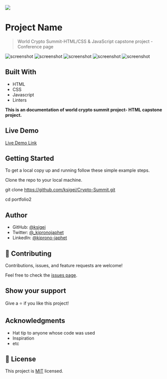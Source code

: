 ![](https://img.shields.io/badge/Microverse-blueviolet)

# Project Name

> World Crypto Summit-HTML/CSS & JavaScript capstone project - Conference page

![screenshot](./images/screenshot.png)
![screenshot](./images/screenshot1.png)
![screenshot](./images/contact-scrn.png)
![screenshot](./images/footer-scrn.png)
![screenshot](./images/footer-scrn.png)


## Built With

- HTML
- CSS
- Javascript
- Linters

**This is an documentation of world crypto summit project- HTML capstone project.**

## Live Demo

[Live Demo Link](https://ksigei.github.io/Crypto-Summit/)



## Getting Started

To get a local copy up and running follow these simple example steps.

Clone the repo to your local machine.

git clone https://github.com/ksigei/Crypto-Summit.git

cd portfolio2

## Author

- GitHub: [@ksigei](https://github.com/ksigei)
- Twitter: [@_kipronojaphet](https://twitter.com/@_kipronojaphet)
- LinkedIn: [@kiprono-japhet](https://www.linkedin.com/in/kiprono-japhet-85aab1220)

## 🤝 Contributing

Contributions, issues, and feature requests are welcome!

Feel free to check the [issues page](../../issues/).

## Show your support

Give a ⭐️ if you like this project!

## Acknowledgments

- Hat tip to anyone whose code was used
- Inspiration
- etc

## 📝 License

This project is [MIT](./MIT.md) licensed.